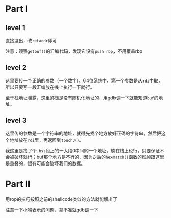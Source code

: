 # Part I

## level 1

直接溢出，改`retaddr`即可

注意：观察`getbuf()`的汇编代码，发现它没有`push rbp`，不用覆盖rbp

## level 2

这里要传一个正确的参数（一个数字），64位系统中，第一个参数是从`rdi`中取，所以只要写一段汇编放在栈上执行一下就行。

至于栈地址泄露，这里的栈是没有随机化地址的，用gdb调一下就能知道`buf`的地址。

## level 3

这里传的参数是一个字符串的地址，就得先找个地方放好正确的字符串，然后把这个地址放在`rdi`里，再返回到`touch3()`。

我这里是找了个`.bss`段上的一大段0中间的一个地址，放在栈上也行，只要保证不会被破坏就行；buf那个地方是不行的，因为之后的`hexmatch()`函数的栈帧跟这里是重叠的，很有可能会破坏我们的数据。

# Part II

用rop的技巧按照之前的shellcode类似的方法就能解出了

注意一下小端表示的问题，拿不准就gdb调一下
